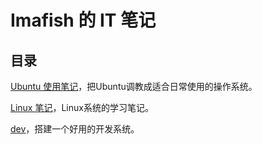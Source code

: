 # Imafish 的 IT 笔记


## 目录
[Ubuntu 使用笔记](ubuntu/index)，把Ubuntu调教成适合日常使用的操作系统。

[Linux 笔记](linux/index)，Linux系统的学习笔记。

[dev](dev/index)，搭建一个好用的开发系统。



